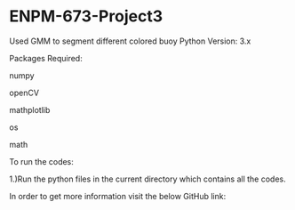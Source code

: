 # ENPM-673-Project3

Used GMM to segment different colored buoy 
Python Version: 3.x

Packages Required:

numpy

openCV

mathplotlib

os

math

To run the codes:

1.)Run the python files in the current directory which contains all the codes.


In order to get more information visit the below GitHub link: 
